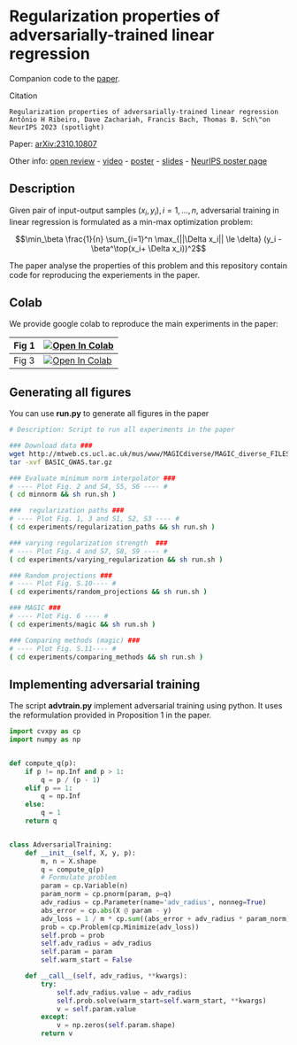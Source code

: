 # Regularization properties of adversarially-trained linear regression




Companion code to the [paper](https://arxiv.org/abs/2310.10807). 

Citation
```
Regularization properties of adversarially-trained linear regression
Antônio H Ribeiro, Dave Zachariah, Francis Bach, Thomas B. Sch\"on
NeurIPS 2023 (spotlight)
```

Paper: [arXiv:2310.10807](https://arxiv.org/abs/2310.10807)

Other info:
[open review](https://openreview.net/forum?id=K8gLHZIgVW) - 
[video](https://recorder-v3.slideslive.com/?share=86229&s=006e4a99-1e12-463e-b7f1-6767feb64b7e) - 
[poster](pdfs/posters/2023-Neurips.pdf) - 
[slides](pdfs/slides/2023-slides.pdf) -
[NeurIPS poster page](https://nips.cc/virtual/2023/poster/72028)

## Description

Given pair of input-output samples $(x_i, y_i), i = 1, \dots, n$, adversarial training in linear regression is 
formulated as  a min-max optimization problem:

$$\min_\beta \frac{1}{n} \sum_{i=1}^n \max_{||\Delta x_i|| \le \delta} (y_i - \beta^\top(x_i+ \Delta x_i))^2$$

The paper analyse the properties of this problem and this repository contain code for reproducing the experiements
in the paper.



## Colab

We provide google colab to reproduce the main experiments in the paper:

| Fig 1 | [![Open In Colab](https://colab.research.google.com/assets/colab-badge.svg)](https://colab.research.google.com/github/antonior92/advtrain-linreg/blob/main/notebooks/fig1.ipynb) |
| ----- | ---- |
| Fig 3 | [![Open In Colab](https://colab.research.google.com/assets/colab-badge.svg)](https://colab.research.google.com/github/antonior92/advtrain-linreg/blob/main/notebooks/fig3.ipynb) |


## Generating all figures

You can use **run.py** to generate all figures in the paper
```sh
# Description: Script to run all experiments in the paper

### Download data ###
wget http://mtweb.cs.ucl.ac.uk/mus/www/MAGICdiverse/MAGIC_diverse_FILES/BASIC_GWAS.tar.gz
tar -xvf BASIC_GWAS.tar.gz

### Evaluate minimum norm interpolator ###
# ---- Plot Fig. 2 and S4, S5, S6 ---- #
( cd minnorm && sh run.sh )

###  regularization paths ###
# ---- Plot Fig. 1, 3 and S1, S2, S3 ---- #
( cd experiments/regularization_paths && sh run.sh )

### varying regularization strength  ###
# ---- Plot Fig. 4 and S7, S8, S9 ---- #
( cd experiments/varying_regularization && sh run.sh )

### Random projections ###
# ---- Plot Fig. S.10---- #
( cd experiments/random_projections && sh run.sh )

### MAGIC ###
# ---- Plot Fig. 6 ---- #
( cd experiments/magic && sh run.sh )

### Comparing methods (magic) ###
# ---- Plot Fig. S.11---- #
( cd experiments/comparing_methods && sh run.sh )
```

## Implementing adversarial training


The script **advtrain.py** implement adversarial training using python. It uses the reformulation provided in Proposition 1 in the paper. 
```python
import cvxpy as cp
import numpy as np


def compute_q(p):
    if p != np.Inf and p > 1:
        q = p / (p - 1)
    elif p == 1:
        q = np.Inf
    else:
        q = 1
    return q


class AdversarialTraining:
    def __init__(self, X, y, p):
        m, n = X.shape
        q = compute_q(p)
        # Formulate problem
        param = cp.Variable(n)
        param_norm = cp.pnorm(param, p=q)
        adv_radius = cp.Parameter(name='adv_radius', nonneg=True)
        abs_error = cp.abs(X @ param - y)
        adv_loss = 1 / m * cp.sum((abs_error + adv_radius * param_norm) ** 2)
        prob = cp.Problem(cp.Minimize(adv_loss))
        self.prob = prob
        self.adv_radius = adv_radius
        self.param = param
        self.warm_start = False

    def __call__(self, adv_radius, **kwargs):
        try:
            self.adv_radius.value = adv_radius
            self.prob.solve(warm_start=self.warm_start, **kwargs)
            v = self.param.value
        except:
            v = np.zeros(self.param.shape)
        return v
```
